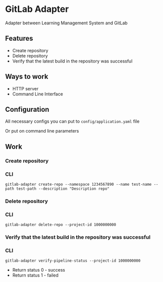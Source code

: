 # GitLab Adapter

Adapter between Learning Management System and GitLab

## Features

* Create repository
* Delete repository
* Verify that the latest build in the repository was successful

## Ways to work

* HTTP server
* Command Line Interface

## Configuration

All necessary configs you can put to `config/application.yaml` file

Or put on command line parameters

## Work

### Create repository

### CLI

```shell
gitlab-adapter create-repo --namespace 1234567890 --name test-name --path test-path --description "Description repo"
```

### Delete repository

### CLI

```shell
gitlab-adapter delete-repo --project-id 1000000000
```

### Verify that the latest build in the repository was successful

### CLI

```shell
gitlab-adapter verify-pipeline-status --project-id 1000000000
```

* Return status 0 - success
* Return status 1 - failed